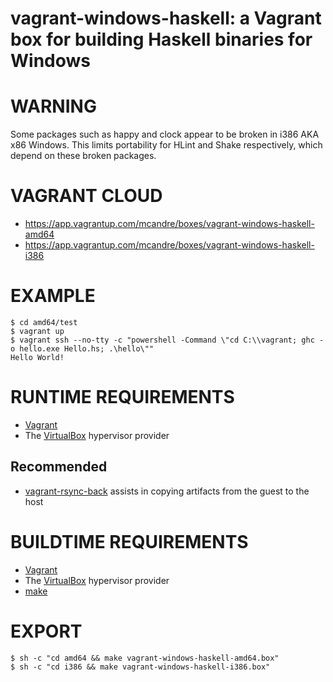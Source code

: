 # vagrant-windows-haskell: a Vagrant box for building Haskell binaries for Windows

# WARNING

Some packages such as happy and clock appear to be broken in i386 AKA x86 Windows. This limits portability for HLint and Shake respectively, which depend on these broken packages.

# VAGRANT CLOUD

* https://app.vagrantup.com/mcandre/boxes/vagrant-windows-haskell-amd64
* https://app.vagrantup.com/mcandre/boxes/vagrant-windows-haskell-i386

# EXAMPLE

```console
$ cd amd64/test
$ vagrant up
$ vagrant ssh --no-tty -c "powershell -Command \"cd C:\\vagrant; ghc -o hello.exe Hello.hs; .\hello\""
Hello World!
```

# RUNTIME REQUIREMENTS

* [Vagrant](https://www.vagrantup.com)
* The [VirtualBox](https://www.virtualbox.org) hypervisor provider

## Recommended

* [vagrant-rsync-back](https://github.com/smerrill/vagrant-rsync-back) assists in copying artifacts from the guest to the host

# BUILDTIME REQUIREMENTS

* [Vagrant](https://www.vagrantup.com)
* The [VirtualBox](https://www.virtualbox.org) hypervisor provider
* [make](https://www.gnu.org/software/make/)

# EXPORT

```console
$ sh -c "cd amd64 && make vagrant-windows-haskell-amd64.box"
$ sh -c "cd i386 && make vagrant-windows-haskell-i386.box"
```
